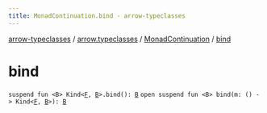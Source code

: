 ```yaml
---
title: MonadContinuation.bind - arrow-typeclasses
---
```


[arrow-typeclasses](../../index.html) / [arrow.typeclasses](../index.html) / [MonadContinuation](index.html) / [bind](./bind.html)

# bind

`suspend fun <B> Kind<`[`F`](index.html#F)`, `[`B`](bind.html#B)`>.bind(): `[`B`](bind.html#B)
`open suspend fun <B> bind(m: () -> Kind<`[`F`](index.html#F)`, `[`B`](bind.html#B)`>): `[`B`](bind.html#B)